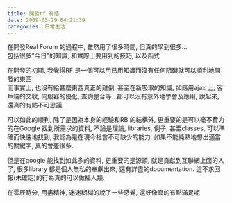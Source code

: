 ```yaml
---
title: 開發rf 有感
date: 2009-03-29 04:21:39
categories: 日常生活
---
```


  
在開發Real Forum 的過程中, 雖然用了很多時間, 但真的學到很多...  
包括很多"今日"的知識, 和實際上要用到的技巧, 以及函式  
  
在開發的初期, 我覺得RF 是一個可以用已用知識而沒有任何阻礙就可以順利地開發的東西  
而事實上, 也沒有給甚麼東西真正的難倒, 甚至在新吸取的知識, 如應用ajax 上, 客戶端的交收, 伺服器的優化, 查詢整合等...都可以沒有意外地學會及應用, 說起來, 還真的有點不可思議  
  
可以如此的順利, 除了是因為本身的經驗和RB 的結構外, 更重要的是可以毫不費力的在Google 找到所需求的資料, 不論是理論, libraries, 例子, 甚至classes, 可以準確而快速地找到, 我認為是在現今社會不可缺少的能力. 如果不能純熟地想出適當的關鍵字, 真的會差很多.  
  
但是在google 能找到如此多的資料, 更重要的是源頭, 就是貢獻到互聯網上面的人了, 很多library 都是個人無私的奉獻出來, 還有詳盡的documentation. 這不求回報(未確定)的行為真的可以做福人類.  
  
在零辰時分, 用盡精神, 迷迷糊糊的說了一些感覺, 還好像真的有點滿足呢  